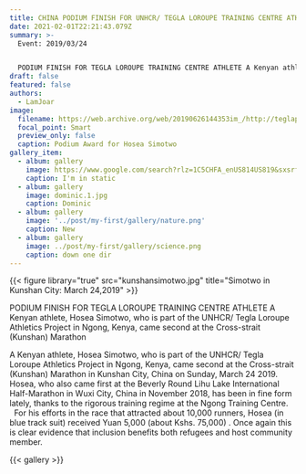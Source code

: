 ```yaml
---
title: CHINA PODIUM FINISH FOR UNHCR/ TEGLA LOROUPE TRAINING CENTRE ATHLETE
date: 2021-02-01T22:21:43.079Z
summary: >-
  Event: 2019/03/24


  PODIUM FINISH FOR TEGLA LOROUPE TRAINING CENTRE ATHLETE A Kenyan athlete, Hosea Simotwo, who is part of the UNHCR/ Tegla Loroupe Athletics Project in Ngong, Kenya, came second at the Cross-strait (Kunshan) Marathon.
draft: false
featured: false
authors:
  - LamJoar
image:
  filename: https://web.archive.org/web/20190626144353im_/http://teglapeacefoundation.org/wp-content/uploads/2019/03/image002-1.jpg
  focal_point: Smart
  preview_only: false
  caption: Podium Award for Hosea Simotwo
gallery_item:
  - album: gallery
    image: https://www.google.com/search?rlz=1C5CHFA_enUS814US819&sxsrf=ALeKk00pL2kyQ5U5AQRezK5rjMw8NOsVWg:1612734718524&q=nytimes+logo&tbm=isch&chips=q:nytimes+logo,g_1:vector:1KrFKRyiTCQ%3D&usg=AI4_-kQ6w8jIDybzG1fnZZctXrPO2ex6MA&sa=X&ved=2ahUKEwimsY6A4djuAhVgHTQIHWU4CE4QgIoDKAF6BAgHEA8
    caption: I'm in static
  - album: gallery
    image: dominic.1.jpg
    caption: Dominic
  - album: gallery
    image: '../post/my-first/gallery/nature.png'
    caption: New
  - album: gallery
    image: ../post/my-first/gallery/science.png
    caption: down one dir
---
```

{{< figure library="true" src="kunshansimotwo.jpg" title="Simotwo in Kunshan City: March 24,2019" >}}

PODIUM FINISH FOR TEGLA LOROUPE TRAINING CENTRE ATHLETE A Kenyan athlete, Hosea Simotwo, who is part of the UNHCR/ Tegla Loroupe Athletics Project in Ngong, Kenya, came second at the Cross-strait (Kunshan) Marathon

A Kenyan athlete, Hosea Simotwo, who is part of the UNHCR/ Tegla Loroupe Athletics Project in Ngong, Kenya, came second at the Cross-strait (Kunshan) Marathon in Kunshan City, China on Sunday, March 24 2019. Hosea, who also came first at the Beverly Round Lihu Lake International Half-Marathon in Wuxi City, China in November 2018, has been in fine form lately, thanks to the rigorous training regime at the Ngong Training Centre.   For his efforts in the race that attracted about 10,000 runners, Hosea (in blue track suit) received Yuan 5,000 (about Kshs. 75,000) . Once again this is clear evidence that inclusion benefits both refugees and host community member.

{{< gallery >}}

